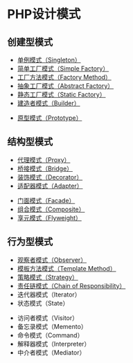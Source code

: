 # PHP设计模式

## 创建型模式

* [单例模式（Singleton）](Creational/Singleton)
* [简单工厂模式（Simple Factory）](Creational/SimpleFactory)
* [工厂方法模式（Factory Method）](Creational/FactoryMethod)
* [抽象工厂模式（Abstract Factory）](Creational/AbstractFactory)
* [静态工厂模式（Static Factory）](Creational/StaticFactory)
* [建造者模式（Builder）](Creational/Builder)
- [原型模式（Prototype）](Creational/Prototype)

## 结构型模式

* [代理模式（Proxy）](Structural/Proxy)
* [桥接模式（Bridge）](Structural/Bridge)
* [装饰模式（Decorator）](Structural/Decorator)
* [适配器模式（Adapter）](Structural/Adapter)
- [门面模式（Facade）](Structural/Facade)
- [组合模式（Composite）](Structural/Composite)
- [享元模式（Flyweight）](Structural/Flyweight)

## 行为型模式

* [观察者模式（Observer）](Behavioral/Observer)
* [模板方法模式（Template Method）](Behavioral/Observer)
* [策略模式（Strategy）](Behavioral/Strategy)
* [责任链模式（Chain of Responsibility）](Behavioral/ChainOfResponsibilities)
* 迭代器模式（Iterator）
* 状态模式（State）
- 访问者模式（Visitor）
- 备忘录模式（Memento）
- 命令模式（Command）
- 解释器模式（Interpreter）
- 中介者模式（Mediator）